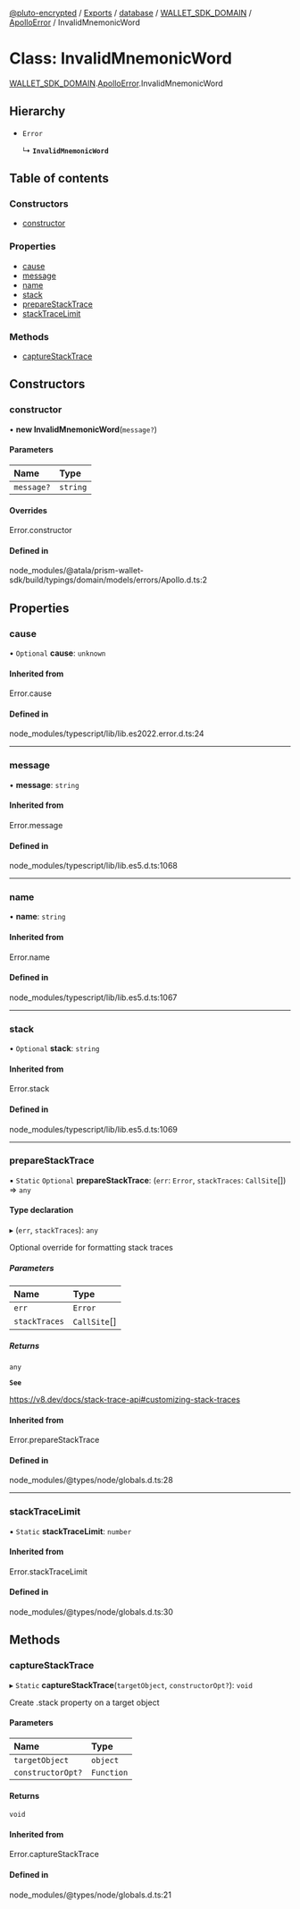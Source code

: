 [@pluto-encrypted](../README.md) / [Exports](../modules.md) / [database](../modules/database.md) / [WALLET\_SDK\_DOMAIN](../modules/database.WALLET_SDK_DOMAIN.md) / [ApolloError](../modules/database.WALLET_SDK_DOMAIN.ApolloError.md) / InvalidMnemonicWord

# Class: InvalidMnemonicWord

[WALLET\_SDK\_DOMAIN](../modules/database.WALLET_SDK_DOMAIN.md).[ApolloError](../modules/database.WALLET_SDK_DOMAIN.ApolloError.md).InvalidMnemonicWord

## Hierarchy

- `Error`

  ↳ **`InvalidMnemonicWord`**

## Table of contents

### Constructors

- [constructor](database.WALLET_SDK_DOMAIN.ApolloError.InvalidMnemonicWord.md#constructor)

### Properties

- [cause](database.WALLET_SDK_DOMAIN.ApolloError.InvalidMnemonicWord.md#cause)
- [message](database.WALLET_SDK_DOMAIN.ApolloError.InvalidMnemonicWord.md#message)
- [name](database.WALLET_SDK_DOMAIN.ApolloError.InvalidMnemonicWord.md#name)
- [stack](database.WALLET_SDK_DOMAIN.ApolloError.InvalidMnemonicWord.md#stack)
- [prepareStackTrace](database.WALLET_SDK_DOMAIN.ApolloError.InvalidMnemonicWord.md#preparestacktrace)
- [stackTraceLimit](database.WALLET_SDK_DOMAIN.ApolloError.InvalidMnemonicWord.md#stacktracelimit)

### Methods

- [captureStackTrace](database.WALLET_SDK_DOMAIN.ApolloError.InvalidMnemonicWord.md#capturestacktrace)

## Constructors

### constructor

• **new InvalidMnemonicWord**(`message?`)

#### Parameters

| Name | Type |
| :------ | :------ |
| `message?` | `string` |

#### Overrides

Error.constructor

#### Defined in

node_modules/@atala/prism-wallet-sdk/build/typings/domain/models/errors/Apollo.d.ts:2

## Properties

### cause

• `Optional` **cause**: `unknown`

#### Inherited from

Error.cause

#### Defined in

node_modules/typescript/lib/lib.es2022.error.d.ts:24

___

### message

• **message**: `string`

#### Inherited from

Error.message

#### Defined in

node_modules/typescript/lib/lib.es5.d.ts:1068

___

### name

• **name**: `string`

#### Inherited from

Error.name

#### Defined in

node_modules/typescript/lib/lib.es5.d.ts:1067

___

### stack

• `Optional` **stack**: `string`

#### Inherited from

Error.stack

#### Defined in

node_modules/typescript/lib/lib.es5.d.ts:1069

___

### prepareStackTrace

▪ `Static` `Optional` **prepareStackTrace**: (`err`: `Error`, `stackTraces`: `CallSite`[]) => `any`

#### Type declaration

▸ (`err`, `stackTraces`): `any`

Optional override for formatting stack traces

##### Parameters

| Name | Type |
| :------ | :------ |
| `err` | `Error` |
| `stackTraces` | `CallSite`[] |

##### Returns

`any`

**`See`**

https://v8.dev/docs/stack-trace-api#customizing-stack-traces

#### Inherited from

Error.prepareStackTrace

#### Defined in

node_modules/@types/node/globals.d.ts:28

___

### stackTraceLimit

▪ `Static` **stackTraceLimit**: `number`

#### Inherited from

Error.stackTraceLimit

#### Defined in

node_modules/@types/node/globals.d.ts:30

## Methods

### captureStackTrace

▸ `Static` **captureStackTrace**(`targetObject`, `constructorOpt?`): `void`

Create .stack property on a target object

#### Parameters

| Name | Type |
| :------ | :------ |
| `targetObject` | `object` |
| `constructorOpt?` | `Function` |

#### Returns

`void`

#### Inherited from

Error.captureStackTrace

#### Defined in

node_modules/@types/node/globals.d.ts:21
